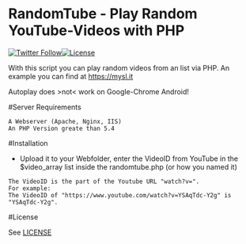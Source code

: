 # RandomTube - Play Random YouTube-Videos with PHP
[![Twitter Follow](https://img.shields.io/twitter/follow/shields_io.svg?style=social&label=Follow&maxAge=2592000&style=flat)](https://twitter.com/FailPlayDE)[![License](https://img.shields.io/badge/License-GNU-lightgrey.svg?style=flat)](LICENSE)


With this script you can play random videos from an list via PHP. An example you can find at https://mysl.it

Autoplay does >not< work on Google-Chrome Android!

#Server Requirements

```
A Webserver (Apache, Nginx, IIS)
An PHP Version greate than 5.4
```

#Installation

- Upload it to your Webfolder, enter the VideoID from YouTube in the $video_array list inside the randomtube.php (or how you named it)
```
The VideoID is the part of the Youtube URL "watch?v=".
For example:
The VideoID of "https://www.youtube.com/watch?v=YSAqTdc-Y2g" is "YSAqTdc-Y2g".
```

#License

See [LICENSE](LICENSE)